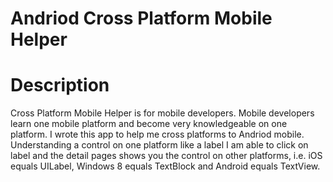 # Andriod Cross Platform Mobile Helper 

# Description
Cross Platform Mobile Helper is for mobile developers. Mobile developers learn one mobile platform and become very knowledgeable on one platform. I wrote this app to help me cross platforms to Andriod mobile. Understanding a control on one platform like a label I am able to click on label and the detail pages shows you the control on other platforms, i.e. iOS equals UILabel, Windows 8 equals TextBlock and Android equals TextView.
